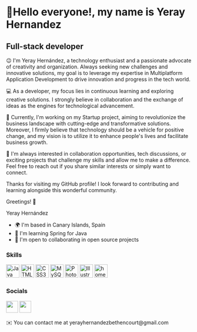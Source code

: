 👋Hello everyone!, my name is Yeray Hernandez
================================

Full-stack developer
------------------------------------

😉 I'm Yeray Hernández, a technology enthusiast and a passionate advocate of creativity and organization. Always seeking new challenges and innovative solutions, my goal is to leverage my expertise in Multiplatform Application Development to drive innovation and progress in the tech world.

💻 As a developer, my focus lies in continuous learning and exploring creative solutions. I strongly believe in collaboration and the exchange of ideas as the engines for technological advancement.

🚀 Currently, I'm working on my Startup project, aiming to revolutionize the business landscape with cutting-edge and transformative solutions. Moreover, I firmly believe that technology should be a vehicle for positive change, and my vision is to utilize it to enhance people's lives and facilitate business growth.

🤝 I'm always interested in collaboration opportunities, tech discussions, or exciting projects that challenge my skills and allow me to make a difference. Feel free to reach out if you share similar interests or simply want to connect.

Thanks for visiting my GitHub profile! I look forward to contributing and learning alongside this wonderful community.

Greetings! 🌟

Yeray Hernández

* 🌍  I'm based in Canary Islands, Spain
* 🧠  I'm learning Spring for Java
* 🤝  I'm open to collaborating in open source projects

### Skills

<p align="left">
<a href="https://www.oracle.com/java/" target="_blank" rel="noreferrer"><img src="https://raw.githubusercontent.com/danielcranney/readme-generator/main/public/icons/skills/java-colored.svg" width="36" height="36" alt="Java" /></a>
<a href="https://developer.mozilla.org/en-US/docs/Glossary/HTML5" target="_blank" rel="noreferrer"><img src="https://raw.githubusercontent.com/danielcranney/readme-generator/main/public/icons/skills/html5-colored.svg" width="36" height="36" alt="HTML5" /></a>
<a href="https://www.w3.org/TR/CSS/#css" target="_blank" rel="noreferrer"><img src="https://raw.githubusercontent.com/danielcranney/readme-generator/main/public/icons/skills/css3-colored.svg" width="36" height="36" alt="CSS3" /></a>
<a href="https://www.mysql.com/" target="_blank" rel="noreferrer"><img src="https://raw.githubusercontent.com/danielcranney/readme-generator/main/public/icons/skills/mysql-colored.svg" width="36" height="36" alt="MySQL" /></a>
<a href="https://www.adobe.com/uk/products/photoshop.html" target="_blank" rel="noreferrer"><img src="https://raw.githubusercontent.com/danielcranney/readme-generator/main/public/icons/skills/photoshop-colored.svg" width="36" height="36" alt="Photoshop" /></a>
<a href="adobe.com/uk/products/illustrator.html" target="_blank" rel="noreferrer"><img src="https://raw.githubusercontent.com/danielcranney/readme-generator/main/public/icons/skills/illustrator-colored.svg" width="36" height="36" alt="Illustrator" /></a>
<a href="https://spring.io/"target="_blank" rel"noreferrer><img src="https://spring.io/images/favicon-9d25009f65637a49ac8d91eb1cf7b75e.ico" width="36"height="36" alt="homepage" /></a>
</p>

### Socials

<p align="left"> <a href="https://www.github.com/YerayHernandezBethencourt" target="_blank" rel="noreferrer"><img src="https://raw.githubusercontent.com/danielcranney/readme-generator/main/public/icons/socials/github.svg" width="32" height="32" /></a> <a href="https://www.linkedin.com/in/yeray-hernandez-bethencourt" target="_blank" rel="noreferrer"><img src="https://raw.githubusercontent.com/danielcranney/readme-generator/main/public/icons/socials/linkedin.svg" width="32" height="32" /></a></p>
✉️  You can contact me at yerayhernandezbethencourt@gmail.com

